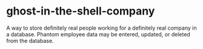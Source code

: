 # ghost-in-the-shell-company
A way to store definitely real people working for a definitely real company in a database. Phantom employee data may be entered, updated, or deleted from the database.
